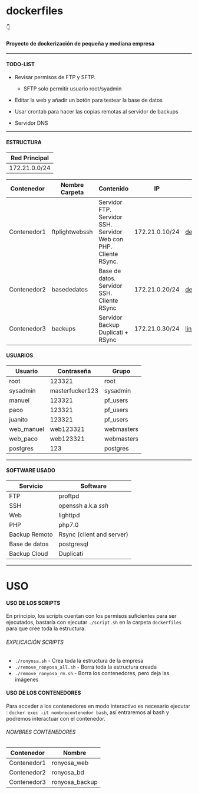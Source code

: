# dockerfiles
:point_down:
#### Proyecto de dockerización de pequeña y mediana empresa
----

#### TODO-LIST  


- Revisar permisos de FTP y SFTP.
  - SFTP solo permitir usuario root/syadmin  


- Editar la web y añadir un botón para testear la base de datos

- Usar crontab para hacer las copias remotas al servidor de backups

- Servidor DNS

---

#### ESTRUCTURA

| Red Principal |
|---|
| 172.21.0.0/24  |


| Contenedor  | Nombre Carpeta | Contenido  | IP  | Base |
|---|---|---|---|---|
| Contenedor1  | ftplightwebssh  |  Servidor FTP. Servidor SSH. Servidor Web con PHP. Cliente RSync. | 172.21.0.10/24  | [debian](https://store.docker.com/images/debian) |
| Contenedor2  | basededatos | Base de datos. Servidor SSH. Cliente RSync  | 172.21.0.20/24  | [debian](https://store.docker.com/images/debian)
| Contenedor3  | backups  | Servidor Backup Duplicati + RSync  |  172.21.0.30/24 | [linuxserver/duplicati](https://store.docker.com/community/images/linuxserver/duplicati) |

#### USUARIOS

| Usuario  | Contraseña  | Grupo  |
|---|---|---|
| root  | 123321  | root  |
| sysadmin  | masterfucker123  | sysadmin  |
| manuel  | 123321  | pf_users  |
| paco  | 123321  | pf_users  |
| juanito  | 123321  | pf_users  |
| web_manuel  | web123321  | webmasters  |
| web_paco  | web123321  | webmasters  |
| postgres | 123 | postgres |

---

#### SOFTWARE USADO

| Servicio  | Software  |
|---|---|
| FTP  | proftpd  |
| SSH  | openssh a.k.a _ssh_ |
| Web  | lighttpd  |
| PHP | php7.0  |
| Backup Remoto | Rsync (client and server) |
| Base de datos | postgresql  |
| Backup Cloud | Duplicati   |

---

# USO

#### USO DE LOS SCRIPTS
En principio, los scripts cuentan con los permisos suficientes para ser ejecutados, bastaría con ejecutar `./script.sh` en la carpeta `dockerfiles` para que cree toda la estructura.

###### EXPLICACIÓN SCRIPTS

- `./ronyosa.sh` - Crea toda la estructura de la empresa
- `./remove_ronyosa_all.sh` - Borra toda la estructura creada
- `./remove_ronyosa_rm.sh` - Borra los contenedores, pero deja las imágenes

#### USO DE LOS CONTENEDORES
Para acceder a los contenedores en modo interactivo es necesario ejecutar :
`docker exec -it nombrecontenedor bash`, así entraremos al bash y podremos interactuar con el contenedor.

###### NOMBRES CONTENEDORES

| Contenedor  |  Nombre  |
|---|---|
| Contenedor1  | ronyosa_web  |
| Contenedor2  | ronyosa_bd  |
| Contenedor3  | ronyosa_backup  |
